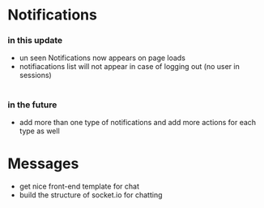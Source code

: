 # Notifications

###  in this update
- un seen Notifications now appears on page loads 
- notifiacations list will not appear in case of logging out (no user in sessions)

#
### in the future
  - add more than one type of notifications and add more actions for each type  as well 

##
# Messages
- get nice front-end template for chat
- build the structure of socket.io for chatting